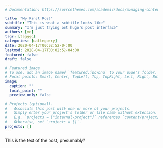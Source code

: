 ```yaml
---
# Documentation: https://sourcethemes.com/academic/docs/managing-content/

title: "My First Post"
subtitle: "This is what a subtitle looks like"
summary: "I'm just trying out hugo's post interface"
authors: [me]
tags: [tagggg]
categories: [cattegorry]
date: 2020-04-17T00:02:52-04:00
lastmod: 2020-04-17T00:02:52-04:00
featured: false
draft: false

# Featured image
# To use, add an image named `featured.jpg/png` to your page's folder.
# Focal points: Smart, Center, TopLeft, Top, TopRight, Left, Right, BottomLeft, Bottom, BottomRight.
image:
  caption: ""
  focal_point: ""
  preview_only: false

# Projects (optional).
#   Associate this post with one or more of your projects.
#   Simply enter your project's folder or file name without extension.
#   E.g. `projects = ["internal-project"]` references `content/project/deep-learning/index.md`.
#   Otherwise, set `projects = []`.
projects: []
---
```


This is the text of the post, presumably?

